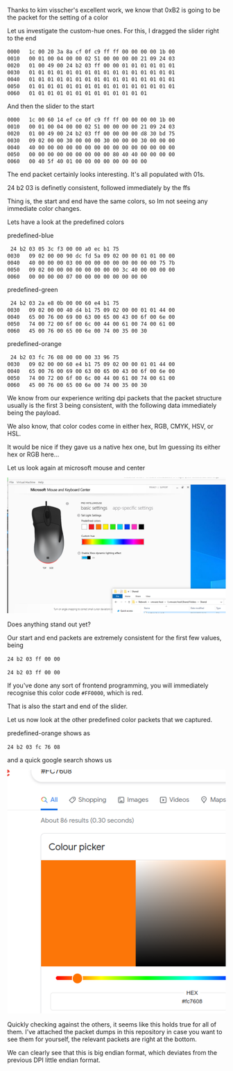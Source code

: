 Thanks to kim visscher's excellent work, we know that 0xB2 is going to be the packet for the setting of a color

Let us investigate the custom-hue ones. For this, I dragged the slider right to the end

```
0000   1c 00 20 3a 8a cf 0f c9 ff ff 00 00 00 00 1b 00
0010   00 01 00 04 00 00 02 51 00 00 00 00 21 09 24 03
0020   01 00 49 00 24 b2 03 ff 00 00 01 01 01 01 01 01
0030   01 01 01 01 01 01 01 01 01 01 01 01 01 01 01 01
0040   01 01 01 01 01 01 01 01 01 01 01 01 01 01 01 01
0050   01 01 01 01 01 01 01 01 01 01 01 01 01 01 01 01
0060   01 01 01 01 01 01 01 01 01 01 01 01 01
```

And then the slider to the start
```
0000   1c 00 60 14 ef ce 0f c9 ff ff 00 00 00 00 1b 00
0010   00 01 00 04 00 00 02 51 00 00 00 00 21 09 24 03
0020   01 00 49 00 24 b2 03 ff 00 00 00 00 d8 30 bd 75
0030   09 02 00 00 30 00 00 00 30 00 00 00 30 00 00 00
0040   40 00 00 00 00 00 00 00 00 00 00 00 00 00 00 00
0050   00 00 00 00 00 00 00 00 00 80 40 40 00 00 00 00
0060   00 40 5f 40 01 00 00 00 00 00 00 00 00
```

The end packet certainly looks interesting. It's all populated with 01s.

24 b2 03 is definetly consistent, followed immediately by the ffs

Thing is, the start and end have the same colors, so Im not seeing any immediate color changes.

Lets have a look at the predefined colors

predefined-blue
```
 24 b2 03 05 3c f3 00 00 a0 ec b1 75
0030   09 02 00 00 90 dc fd 5a 09 02 00 00 01 01 00 00
0040   40 00 00 00 03 00 00 00 00 00 00 00 00 00 75 7b
0050   09 02 00 00 00 00 00 00 00 00 3c 40 00 00 00 00
0060   00 00 00 00 07 00 00 00 00 00 00 00 00
```

predefined-green

```
 24 b2 03 2a e8 0b 00 00 60 e4 b1 75
0030   09 02 00 00 40 d4 b1 75 09 02 00 00 01 01 44 00
0040   65 00 76 00 69 00 63 00 65 00 43 00 6f 00 6e 00
0050   74 00 72 00 6f 00 6c 00 44 00 61 00 74 00 61 00
0060   45 00 76 00 65 00 6e 00 74 00 35 00 30
```

predefined-orange
```
 24 b2 03 fc 76 08 00 00 00 33 96 75
0030   09 02 00 00 60 e4 b1 75 09 02 00 00 01 01 44 00
0040   65 00 76 00 69 00 63 00 65 00 43 00 6f 00 6e 00
0050   74 00 72 00 6f 00 6c 00 44 00 61 00 74 00 61 00
0060   45 00 76 00 65 00 6e 00 74 00 35 00 30
```

We know from our experience writing dpi packets that the packet structure usually is the first 3 being consistent, with the following data immediately being the payload.

We also know, that color codes come in either hex, RGB, CMYK, HSV, or HSL.

It would be nice if they gave us a native hex one, but Im guessing its either hex or RGB here...

Let us look again at microsoft mouse and center

![slider](slider.png)

Does anything stand out yet?

Our start and end packets are extremely consistent for the first few values, being

`24 b2 03 ff 00 00`

`24 b2 03 ff 00 00`

If you've done any sort of frontend programming, you will immediately recognise this color code `#FF0000`, which is red.

That is also the start and end of the slider.

Let us now look at the other predefined color packets that we captured.

predefined-orange shows as

`24 b2 03 fc 76 08`

and a quick google search shows us

![orange](orange.png)

Quickly checking against the others, it seems like this holds true for all of them. I've attached the packet dumps in this repository in case you want to see them for yourself, the relevant packets are right at the bottom.

We can clearly see that this is big endian format, which deviates from the previous DPI little endian format.
